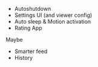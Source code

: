 - Autoshutdown
- Settings UI (and viewer config)
- Auto sleep & Motion activation
- Rating App

Maybe
- Smarter feed
- History